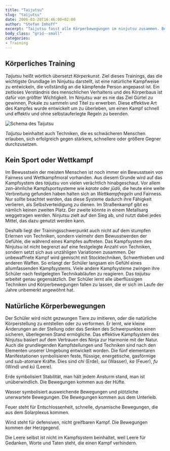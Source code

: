 ```yaml
---
title: "Taijutsu"
slug: "taijutsu"
date: 2006-03-28T16:46:00+02:00
author: "Stefan Imhoff"
excerpt: "Taijutsu fasst alle Körperbewegungen im ninjutsu zusammen. Bewegungen und Kampftechniken basieren auf natürlichem Körpergefühl und dienen nicht der Ästethik, sondern nur dem Schutz. Jede Technik kann auf unterschiedliche Weise ausgeübt werden, was durch die Fünf Elemente ausgedrückt wird."
body_class: "grid--small"
categories:
- Training
---
```


## Körperliches Training

*Taijutsu* heißt wörtlich übersetzt *Körperkunst*. Ziel dieses Trainings, das die wichtigste Grundlage im Ninjutsu darstellt, ist eine natürliche Kampfweise zu entwickeln, die vollständig an die kämpfende Person angepasst ist. Ein zeitloses Verständnis des menschlichen Verhaltens und des Körperbaus ist dafür von größter Wichtigkeit. Im Ninjutsu war es nie das Ziel Gürtel zu gewinnen, Pokale zu sammeln und Titel zu erwerben. Diese effektive Art des Kampfes wurde entwickelt um zu überleben, um einen Kampf schnell und effektiv und ohne selbstauferlegte Regeln zu beenden.

![Schema des Taijutsu](/assets/images/articles/schema-taijutsu.svg "Schema des Taijutsu")

*Taijutsu* beinhaltet auch Techniken, die es schwächeren Menschen erlauben, sich erfolgreich gegen stärkere, schnellere oder größere Gegner durchzusetzen.


## Kein Sport oder Wettkampf

Im Bewusstsein der meisten Menschen ist noch immer ein Bewusstsein von Fairness und Wettkampfmoral vorhanden. Aus diesem Grunde wird auf das Kampfsystem des *taijutsu* von vielen verächtlich hinabgeschaut. Vor allem *zen*-ähnliche Kampfsportsysteme wie *karate* oder *jūdō*, die heute eine weite Verbreitung gefunden haben halten sich an *Wettkampfregeln* und Fairness. Nur sollte beachtet werden, das diese Systeme dadurch ihre Fähigkeit verlieren, als Selbstverteidigung zu dienen. Im Straßenkampf gibt es nämlich keinen zweiten Platz. Der zweite könnte in einem Metallsarg weggetragen werden. Ninjutsu zielt auf den Sieg ab, und nutzt dabei jedes Mittel, das dazu genutzt werden kann.

Deshalb liegt der Trainingsschwerpunkt auch nicht auf dem stumpfen Erlernen von Techniken, sondern vielmehr dem Bewusstwerden der Gefühle, die während eines Kampfes auftreten. Das Kampfsystem des Ninjutsu ist nicht begrenzt auf eine festgelegte Anzahl von Techniken, sondern setzt sich aus unzähligen Variationen zusammen. Der unbewaffnete Kampf wird gemischt mit Stocktechniken, Schwerthieben und anderen Waffen. So erlangt der Schüler langsam ein Gefühl eines allumfassenden Kampfsystems. Viele andere Kampfsysteme zwingen ihre Schüler nach festgelegten Technikabläufen zu reagieren. Das *taijutsu* arbeitet genau gegensätzlich. Der Schüler lernt alle überflüssigen Techniken und Körperbewegungen fallen zu lassen, die er sich im Laufe der Jahre unbemerkt angewöhnt hat.


## Natürliche Körperbewegungen

Der Schüler wird nicht gezwungen Tiere zu imitieren, oder die natürliche Körperstellung zu entstellen oder zu verformen. Er lernt, wie kleine Änderungen an der Stellung oder das Senken des Schwerpunktes einen sicheren, überlegenen Stand ermögliche. Das effektive Kampfsystem des Ninjutsu basiert auf dem Vertrauen des Ninja zur Harmonie mit der Natur. Auch die grundlegenden Kampfstellungen und Techniken sind nach den Elementen unserer Umgebung entwickelt worden. Die fünf elementaren Manifestationen symbolisieren feste, flüssige, energetische, gasförmige und sub-atomare Kräfte. Dies sind *chi* (Erde), *sui* (Wasser), *ka* (Feuer), *fu* (Wind) und *kū* (Leere).

Erde symbolisiert Stabilität, man hält jedem Ansturm stand, man ist unüberwindlich. Die Bewegungen kommen aus der Hüfte.

Wasser symbolisiert ausweichende Bewegungen und plötzliche unerwartete Bewegungen. Die Bewegungen kommen aus dem Unterleib.

Feuer steht für Entschlossenheit, schnelle, dynamische Bewegungen, die aus dem Solarplexus kommen.

Wind steht für defensiven, nicht greifbaren Kampf. Die Bewegungen kommen der Herzgegend.

Die Leere selbst ist nicht im Kampfsystem beinhaltet, weil Leere für Gedanken, Worte und Taten steht, die einen Kampf verhindern.
